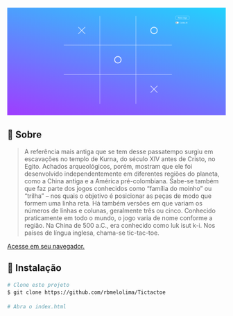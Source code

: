 !["Home"](assets/index.png)

## :bookmark_tabs: Sobre 

> A referência mais antiga que se tem desse passatempo surgiu em escavações no templo de Kurna, do século XIV antes de Cristo, no Egito. Achados arqueológicos, porém, mostram que ele foi desenvolvido independentemente em diferentes regiões do planeta, como a China antiga e a América pré-colombiana. Sabe-se também que faz parte dos jogos conhecidos como “família do moinho” ou “trilha” – nos quais o objetivo é posicionar as peças de modo que formem uma linha reta. Há também versões em que variam os números de linhas e colunas, geralmente três ou cinco. Conhecido praticamente em todo o mundo, o jogo varia de nome conforme a região. Na China de 500 a.C., era conhecido como luk isut k-i. Nos países de língua inglesa, chama-se tic-tac-toe.

[Acesse em seu navegador.](https://rbmelolima.github.io/Jogo_da_velha)

## :hammer: Instalação

````bash
# Clone este projeto
$ git clone https://github.com/rbmelolima/Tictactoe

# Abra o index.html
````


